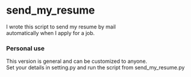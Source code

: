 # send_my_resume

I wrote this script to send my resume by mail  
automatically when I apply for a job.

### Personal use

This version is general and can be customized to anyone.  
Set your details in setting.py and run the script from send_my_resume.py


